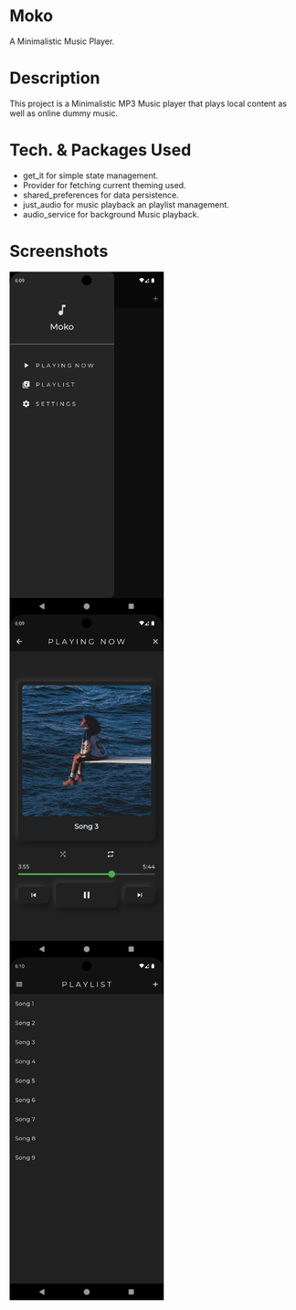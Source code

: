 # Moko
A Minimalistic Music Player.
# Description
This project is a Minimalistic MP3 Music player that plays local content as well as online dummy music.
# Tech. & Packages Used
- get_it for simple state management.
- Provider for fetching current theming used.
- shared_preferences for data persistence.  
- just_audio for music playback an playlist management.
-  audio_service for background Music playback.

# Screenshots



<img align="center" src="https://github.com/AndrewSamir96/Moko/blob/cbff57bea210c1a53a49c9f240f7c4a1ef18b8e9/Screenshots/Screenshot_1710173398.png" height="600" width="270" /><img align="center" src="https://github.com/AndrewSamir96/Moko/blob/cbff57bea210c1a53a49c9f240f7c4a1ef18b8e9/Screenshots/Screenshot_1710173394.png" height="600" width="270" /><img align="center" src="https://github.com/AndrewSamir96/Moko/blob/cbff57bea210c1a53a49c9f240f7c4a1ef18b8e9/Screenshots/Screenshot_1710173404.png" height="600" width="270" />
